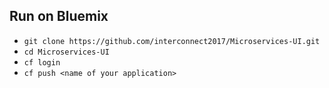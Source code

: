 ## Run on Bluemix

* `git clone https://github.com/interconnect2017/Microservices-UI.git`
* `cd Microservices-UI`
* `cf login`
* `cf push <name of your application>`

